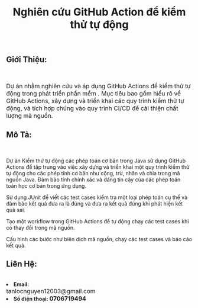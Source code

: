 <!-- # csn-da21ttb-nguyentanloc-githubactions-unittest -->
 

    

<!DOCTYPE html>
<html lang="en">
<head>
    <meta charset="UTF-8">
    <meta name="viewport" content="width=device-width, initial-scale=1.0">
</head>

<body>
    <h1 Style="text-align:center ;" href="https://github.com/tanlocnguyen151203/csn-da21ttb-nguyentanloc-githubactions-unittest.git" >Nghiên cứu GitHub Action để kiểm thử tự động</h1><br>
    <h2>Giới Thiệu:</h2><br>
<p><font size="3" >Dự án  nhằm nghiên cứu và áp dụng GitHub Actions để kiểm thử tự động trong phát triển phần mềm . Mục tiêu bao gồm hiểu rõ về GitHub Actions, xây dựng và triển khai các quy trình kiểm thử tự động, và tích hợp chúng vào quy trình CI/CD để cải thiện chất lượng mã nguồn.</font> </p>     

<h2>Mô Tả:</h2><br>

<p>Dự án Kiểm thử tự động các phép toán cơ bản trong Java sử dụng GitHub Actions để tập trung vào việc xây dựng và triển khai một quy trình kiểm thử tự động cho các phép tính cơ bản như cộng, trừ, nhân và chia trong mã nguồn Java. Đảm bảo tính chính xác và đáng tin cậy của các phép toán toán học cơ bản trong ứng dụng.</p>

<p>Sử dụng JUnit để viết các test cases  kiểm tra một loại phép toán cụ thể và đảm bảo kết quả đưa ra là đúng và đưa ra kết quả đúng khi phát hiện kết quả sai.</p>

<p>Tạo một workflow trong GitHub Actions để tự động chạy các test cases khi có thay đổi trong mã nguồn.</p>

<p> Cấu hình các bước như biên dịch mã nguồn, chạy các test cases và báo cáo kết quả.</p>



<h2>Liên Hệ:</h2><br>

<li><b>Email: </b></li><font size="3" >tanlocnguyen12003@gmail.com</font></br>

<li><b>Số điện thoại: <font size="3" >0706719494</font></b></li></br>


</body>
</html>